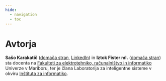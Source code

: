 ```yaml
---
hide:
  - navigation
  - toc
---
```


# Avtorja

**Sašo Karakatič** ([domača stran](https://ii.feri.um.si/sl/person/saso-karakatic/), [LinkedIn](https://www.linkedin.com/in/sasokarakatic/)) in **Iztok Fister ml.** ([domača stran](http://www.iztok-jr-fister.eu/)) sta docenta na [Fakulteti za elektrotehniko, računalništvo in informatiko](https://feri.um.si/) Univerze v Mariboru, ter je člana Laboratorija za inteligentne sisteme v okviru [Inštituta za informatiko](https://ii.feri.um.si/sl/).

